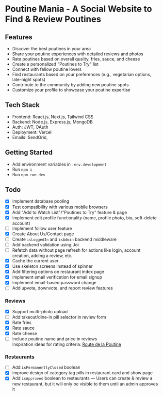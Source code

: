 # Poutine Mania - A Social Website to Find & Review Poutines

## Features
- Discover the best poutines in your area
- Share your poutine experiences with detailed reviews and photos
- Rate poutines based on overall quality, fries, sauce, and cheese
- Create a personalized "Poutines to Try" list
- Connect with fellow poutine lovers
- Find restaurants based on your preferences (e.g., vegetarian options, late-night spots)
- Contribute to the community by adding new poutine spots
- Customize your profile to showcase your poutine expertise

## Tech Stack
- Frontend: React.js, Next.js, Tailwind CSS
- Backend: Node.js, Express.js, MongoDB
- Auth: JWT, OAuth
- Deployment: Vercel
- Emails: SendGrid,

## Getting Started
- Add environment variables in `.env.development`
- Run `npm i`
- Run `npm run dev`

## Todo
- [X] Implement database pooling
- [X] Test compatibility with various mobile browsers
- [X] Add "Add to Watch List"/"Poutines to Try" feature & page
- [X] Implement edit profile functionality (name, profile photo, bio, soft-delete account)
- [ ] Implement follow user feature
- [X] Create About Us/Contact page
- [ ] Create `isLoggedIn` and `isAdmin` backend middleware
- [ ] Add backend validation using Joi
- [ ] Refetch data without page refresh for actions like login, account creation, adding a review, etc.
- [X] Cache the current user
- [X] Use skeleton screens instead of spinner
- [X] Add filtering options on restaurant index page
- [X] Implement email verification for email signup
- [X] Implement email-based password change
- [ ] Add upvote, downvote, and report review features

### Reviews
- [X] Support multi-photo upload
- [ ] Add takeout/dine-in pill selector in review form
- [X] Rate fries
- [X] Rate sauce
- [X] Rate cheese
- [ ] Include poutine name and price in reviews  
Inspiration ideas for rating criteria: [Route de la Poutine](http://www.routedelapoutine.com/)

### Restaurants
- [ ] Add `isPermanentlyClosed` boolean
- [X] Improve design of category tag pills in restaurant card and show page
- [X] Add `isApproved` boolean to restaurants — Users can create & review a new restaurant, but it will only be visible to them until an admin approves it
